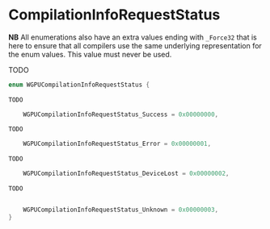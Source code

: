 

# CompilationInfoRequestStatus

**NB** All enumerations also have an extra values ending with `_Force32` that is here to ensure that all compilers use the same underlying representation for the enum values. This value must never be used.


TODO

```C
enum WGPUCompilationInfoRequestStatus {
        
TODO

    WGPUCompilationInfoRequestStatus_Success = 0x00000000,
        
TODO

    WGPUCompilationInfoRequestStatus_Error = 0x00000001,
        
TODO

    WGPUCompilationInfoRequestStatus_DeviceLost = 0x00000002,
        
TODO


    WGPUCompilationInfoRequestStatus_Unknown = 0x00000003,
}
```
